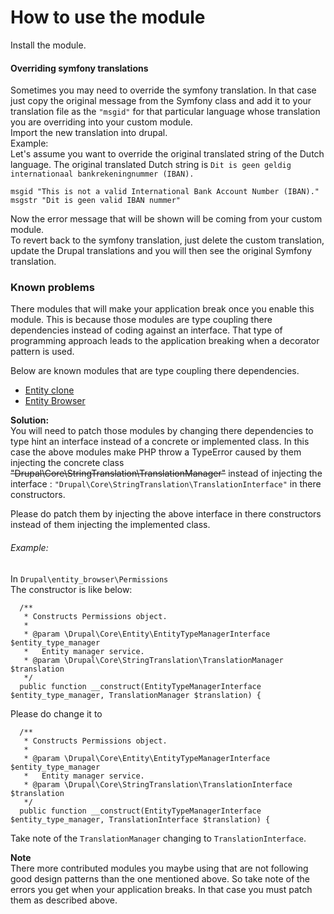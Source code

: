 # How to use the module

Install the module.

#### Overriding symfony translations
Sometimes you may need to override the symfony translation.
In that case just copy the original message from the Symfony
class and add it to your translation file as the `"msgid"` for that particular language whose translation
you are overriding into your custom module.  
Import the new translation into drupal.  
Example:  
Let's assume you want to override the original translated string of the Dutch language. The original translated
 Dutch string is `Dit is geen geldig internationaal bankrekeningnummer (IBAN).`
```
msgid "This is not a valid International Bank Account Number (IBAN)."  
msgstr "Dit is geen valid IBAN nummer" 
``` 
Now the error message that will be shown will be coming from your custom module.  
To revert back to the symfony translation, just delete the custom translation, update the Drupal translations
and you will then see the original Symfony translation.

### Known problems  
There modules that will make your application break once you enable this module.
This is because those modules are type coupling there dependencies instead of coding against an interface.
That type of programming approach leads to the application breaking when a decorator pattern is used.

Below are known modules that are type coupling there dependencies.
- [Entity clone](https://www.drupal.org/project/entity_clone)
- [Entity Browser](https://www.drupal.org/project/entity_browser)

**Solution:**  
You will need to patch those modules by changing there dependencies to type hint an interface instead of a concrete or 
implemented class.
In this case the above modules make PHP throw a TypeError caused by them injecting the 
concrete class ~~"Drupal\Core\StringTranslation\TranslationManager"~~
instead of injecting the interface : `"Drupal\Core\StringTranslation\TranslationInterface"` in there constructors.

Please do patch them by injecting the above interface in there constructors instead of them injecting the
implemented class.

###### Example:  
In `Drupal\entity_browser\Permissions`  
The constructor is like below:  
```
  /**
   * Constructs Permissions object.
   *
   * @param \Drupal\Core\Entity\EntityTypeManagerInterface $entity_type_manager
   *   Entity manager service.
   * @param \Drupal\Core\StringTranslation\TranslationManager $translation
   */
  public function __construct(EntityTypeManagerInterface $entity_type_manager, TranslationManager $translation) {
```
Please do change it to 
```
  /**
   * Constructs Permissions object.
   *
   * @param \Drupal\Core\Entity\EntityTypeManagerInterface $entity_type_manager
   *   Entity manager service.
   * @param \Drupal\Core\StringTranslation\TranslationInterface $translation
   */
  public function __construct(EntityTypeManagerInterface $entity_type_manager, TranslationInterface $translation) {
```

Take note of the `TranslationManager` changing to `TranslationInterface`.

**Note**  
There more contributed modules you maybe using that are not following good design patterns than the one mentioned above.
So take note of the errors you get when your application breaks.
In that case you must patch them as described above.
